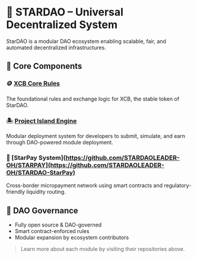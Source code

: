 # 🌌 STARDAO – Universal Decentralized System

StarDAO is a modular DAO ecosystem enabling scalable, fair, and automated decentralized infrastructures.

## 🌟 Core Components

### 🪙 [XCB Core Rules](https://github.com/STARDAOLEADER-OH/XCB-CORE-RULES)
The foundational rules and exchange logic for XCB, the stable token of StarDAO.

### 🏝 [Project Island Engine](https://github.com/STARDAOLEADER-OH/STARDAO-PROJECT-ISLAND)
Modular deployment system for developers to submit, simulate, and earn through DAO-powered module deployment.

### 💸 [StarPay System](https://github.com/STARDAOLEADER-OH/STARPAY](https://github.com/STARDAOLEADER-OH/STARDAO-StarPay)
Cross-border micropayment network using smart contracts and regulatory-friendly liquidity routing.

## 🧠 DAO Governance
- Fully open source & DAO-governed
- Smart contract-enforced rules
- Modular expansion by ecosystem contributors

> Learn more about each module by visiting their repositories above.
